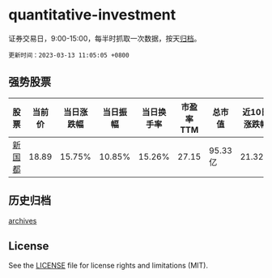 # quantitative-investment

证券交易日，9:00-15:00，每半时抓取一次数据，按天[归档](archives)。

`更新时间：2023-03-13 11:05:05 +0800`

## 强势股票

|股票|当前价|当日涨跌幅|当日振幅|当日换手率|市盈率TTM|总市值|近10日涨跌幅|
|----|----|----|----|----|----|----|----|
|[新国都](https://xueqiu.com/S/SZ300130)|18.89|15.75%|10.85%|15.26%|27.15|95.33亿|21.32%|

## 历史归档

[archives](archives)

## License

See the [LICENSE](LICENSE) file for license rights and limitations (MIT).